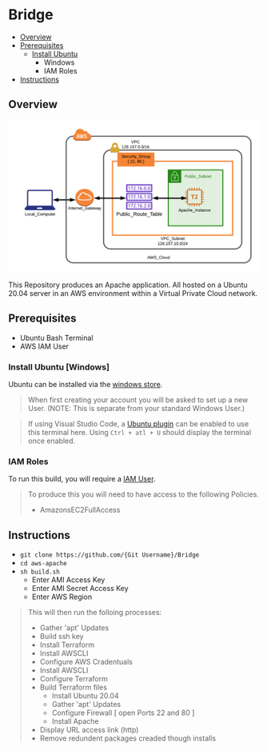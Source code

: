 [windows-store]: https://www.microsoft.com/store/productId/9NBLGGH4MSV6
[ubuntu-plug]: https://marketplace.visualstudio.com/items?itemName=Docter60.vscode-terminal-for-ubuntu
[aws-IAM]: https://console.aws.amazon.com/iam/home
[Overview-img]: https://github.com/SeanSnake93/aws-apache/blob/master/Documentation/overview.png

# Bridge

* [Overview](#Overview)
* [Prerequisites](#Prerequisites)
    - [Install Ubuntu](#Install_Ubuntu_[Windows])
        - Windows
        - IAM Roles
* [Instructions](#Instructions)

## Overview

![Network Overview][Overview-img]

This Repository produces an Apache application. All hosted on a Ubuntu 20.04 server in an AWS environment within a Virtual Private Cloud network.

## Prerequisites

* Ubuntu Bash Terminal
* AWS IAM User

### Install Ubuntu [Windows]

Ubuntu can be installed via the [windows store][windows-store].

> When first creating your account you will be asked to set up a new User.
> (NOTE: This is separate from your standard Windows User.)

> If using Visual Studio Code, a [Ubuntu plugin][ubuntu-plug] can be enabled to use this terminal here. Using `Ctrl + atl + U` should display the terminal once enabled.

### IAM Roles

To run this build, you will require a [IAM User][aws-IAM].

> To produce this you will need to have access to the following Policies.
> * AmazonsEC2FullAccess

## Instructions

- `git clone https://github.com/{Git Username}/Bridge`
- `cd aws-apache`
- `sh build.sh`
    - Enter AMI Access Key
    - Enter AMI Secret Access Key
    - Enter AWS Region

> This will then run the folloing processes:
> * Gather 'apt' Updates
> * Build ssh key
> * Install Terraform
> * Install AWSCLI
> * Configure AWS Cradentuals
> * Install AWSCLI
> * Configure Terraform
> * Build Terraform files
>   * Install Ubuntu 20.04
>   * Gather 'apt' Updates
>   * Configure Firewall [ open Ports 22 and 80 ]
>   * Install Apache
> * Display URL access link (http)
> * Remove redundent packages creaded though installs
